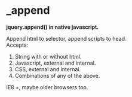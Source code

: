 _append
=======

<p><strong>jquery.append() in native javascript.</strong></p>

<p>Append html to selector, append scripts to head.<br />Accepts:</p>
<ol>
  <li>String with or without html.</li>
  <li>Javascript, external and internal.</li>
  <li>CSS, external and internal.</li>
  <li>Combinations of any of the above.</li>
</ol>
<p>IE8 +, maybe older browsers too.</p>
